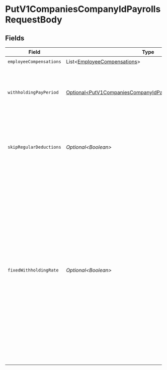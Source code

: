 # PutV1CompaniesCompanyIdPayrollsRequestBody


## Fields

| Field                                                                                                                                                                                                                                                                                                                                 | Type                                                                                                                                                                                                                                                                                                                                  | Required                                                                                                                                                                                                                                                                                                                              | Description                                                                                                                                                                                                                                                                                                                           |
| ------------------------------------------------------------------------------------------------------------------------------------------------------------------------------------------------------------------------------------------------------------------------------------------------------------------------------------- | ------------------------------------------------------------------------------------------------------------------------------------------------------------------------------------------------------------------------------------------------------------------------------------------------------------------------------------- | ------------------------------------------------------------------------------------------------------------------------------------------------------------------------------------------------------------------------------------------------------------------------------------------------------------------------------------- | ------------------------------------------------------------------------------------------------------------------------------------------------------------------------------------------------------------------------------------------------------------------------------------------------------------------------------------- |
| `employeeCompensations`                                                                                                                                                                                                                                                                                                               | List\<[EmployeeCompensations](../../models/operations/EmployeeCompensations.md)>                                                                                                                                                                                                                                                      | :heavy_check_mark:                                                                                                                                                                                                                                                                                                                    | N/A                                                                                                                                                                                                                                                                                                                                   |
| `withholdingPayPeriod`                                                                                                                                                                                                                                                                                                                | [Optional\<PutV1CompaniesCompanyIdPayrollsWithholdingPayPeriod>](../../models/operations/PutV1CompaniesCompanyIdPayrollsWithholdingPayPeriod.md)                                                                                                                                                                                      | :heavy_minus_sign:                                                                                                                                                                                                                                                                                                                    | The payment schedule tax rate the payroll is based on. Only relevant for off-cycle payrolls.                                                                                                                                                                                                                                          |
| `skipRegularDeductions`                                                                                                                                                                                                                                                                                                               | *Optional\<Boolean>*                                                                                                                                                                                                                                                                                                                  | :heavy_minus_sign:                                                                                                                                                                                                                                                                                                                    | Block regular deductions and contributions for this payroll. Only relevant for off-cycle payrolls.                                                                                                                                                                                                                                    |
| `fixedWithholdingRate`                                                                                                                                                                                                                                                                                                                | *Optional\<Boolean>*                                                                                                                                                                                                                                                                                                                  | :heavy_minus_sign:                                                                                                                                                                                                                                                                                                                    | Enable taxes to be withheld at the IRS's required rate of 22% for federal income taxes. State income taxes will be taxed at the state's supplemental tax rate. Otherwise, we'll sum the entirety of the employee's wages and withhold taxes on the entire amount at the rate for regular wages. Only relevant for off-cycle payrolls. |